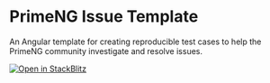 # PrimeNG Issue Template

An Angular template for creating reproducible test cases to help the PrimeNG community investigate and resolve issues.

[![Open in StackBlitz](https://developer.stackblitz.com/img/open_in_stackblitz.svg)](https://stackblitz.com/github/primefaces/primeng-issue-template?file=src%2Fapp%2Fapp.component.html)
